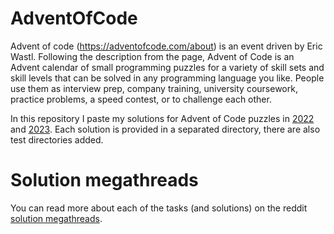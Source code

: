 # AdventOfCode
Advent of code (https://adventofcode.com/about) is an event driven by Eric Wastl. Following the description from the page, Advent of Code is an Advent calendar of small programming puzzles for a variety of skill sets and skill levels that can be solved in any programming language you like. People use them as interview prep, company training, university coursework, practice problems, a speed contest, or to challenge each other.

In this repository I paste my solutions for Advent of Code puzzles in [2022](src/main/java/com/example/adventofcode/year2022/README.md) and [2023](src/main/java/com/example/adventofcode/year2023/README.md). Each solution is provided in a separated directory, there are also test directories added.

# Solution megathreads
You can read more about each of the tasks (and solutions) on the reddit [solution megathreads](https://www.reddit.com/r/adventofcode/wiki/archives/solution_megathreads/).